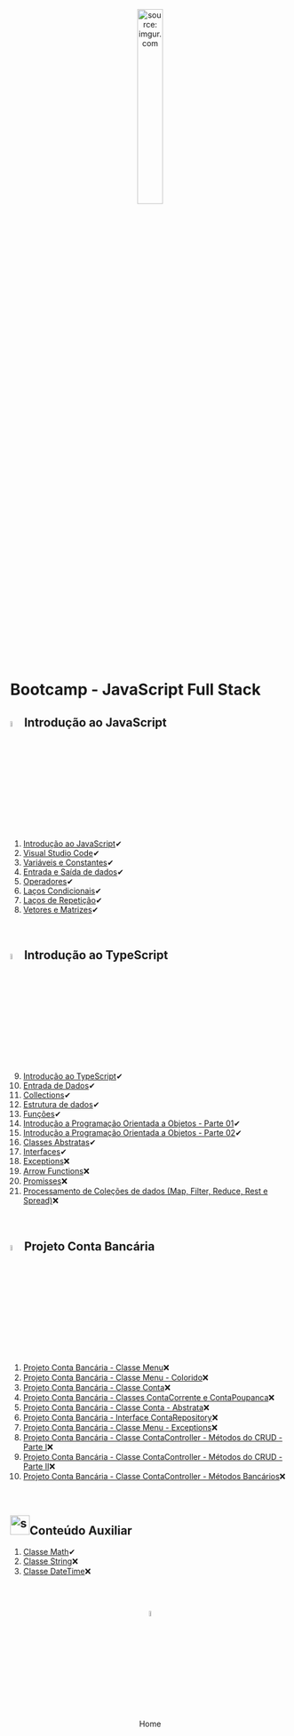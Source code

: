 <div align="center">
    <img src="https://i.imgur.com/r9lrbPG.png" title="source: imgur.com" width="30%"/>
</div>
<h1>Bootcamp - JavaScript Full Stack </h1>

<h2><img src="https://i.imgur.com/r9lrbPG.png" title="source: imgur.com" width="5%"/>Introdução ao JavaScript</h2>

1. <a href="01.md">Introdução ao JavaScript</a>✔
2. <a href="02.md">Visual Studio Code</a>✔
3. <a href="03.md">Variáveis e Constantes</a>✔
4. <a href="04.md">Entrada e Saída de dados</a>✔
5. <a href="05.md">Operadores</a>✔
6. <a href="06.md">Laços Condicionais</a>✔
7. <a href="07.md">Laços de Repetição</a>✔
8. <a href="08.md">Vetores e Matrizes</a>✔

<br />

<h2><img src="https://i.imgur.com/izFuHID.png" title="source: imgur.com" width="5%"/>Introdução ao TypeScript</h2>

9. <a href="09.md">Introdução ao TypeScript</a>✔
10. <a href="10.md">Entrada de Dados</a>✔
11. <a href="11.md">Collections</a>✔
12. <a href="12.md">Estrutura de dados</a>✔
13. <a href="13.md">Funções</a>✔
14. <a href="14.md">Introdução a Programação Orientada a Objetos - Parte 01</a>✔
15. <a href="15.md">Introdução a Programação Orientada a Objetos - Parte 02</a>✔
16. <a href="16.md">Classes Abstratas</a>✔
17. <a href="17.md">Interfaces</a>✔
18. <a href="18.md">Exceptions</a>❌
19. <a href="19.md">Arrow Functions</a>❌
20. <a href="20.md">Promisses</a>❌
21. <a href="21.md">Processamento de Coleções de dados (Map, Filter, Reduce, Rest e Spread)</a>❌

<br />

<h2><img src="https://i.imgur.com/izFuHID.png" title="source: imgur.com" width="5%"/>Projeto Conta Bancária</h2>

1. <a href="pr01.md">Projeto Conta Bancária - Classe Menu</a>❌
2. <a href="pr02.md">Projeto Conta Bancária - Classe Menu - Colorido</a>❌
3. <a href="pr03.md">Projeto Conta Bancária - Classe Conta</a>❌
4. <a href="pr04.md">Projeto Conta Bancária - Classes ContaCorrente e ContaPoupanca</a>❌
5. <a href="pr05.md">Projeto Conta Bancária - Classe Conta - Abstrata</a>❌
6. <a href="pr06.md">Projeto Conta Bancária - Interface ContaRepository</a>❌
7. <a href="pr07.md">Projeto Conta Bancária - Classe Menu - Exceptions</a>❌
8. <a href="pr08.md">Projeto Conta Bancária - Classe ContaController - Métodos do CRUD - Parte I</a>❌
9. <a href="pr09.md">Projeto Conta Bancária - Classe ContaController - Métodos do CRUD - Parte II</a>❌
10. <a href="pr10.md">Projeto Conta Bancária - Classe ContaController - Métodos Bancários</a>❌

<br />

<h2><img src="https://i.imgur.com/r9lrbPG.png" title="source: imgur.com" width="35px"/>Conteúdo Auxiliar</h2>

1. <a href="b01.md">Classe Math</a>✔
2. <a href="b02.md">Classe String</a>❌
3. <a href="b03.md">Classe DateTime</a>❌

<br /><br />
	

<div align="center"><a href="../README.md"><img src="https://i.imgur.com/kfHCxif.png" title="source: imgur.com" width="5%"/></a></div>
<div align="center">Home</div>
